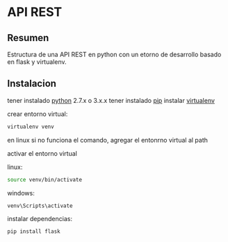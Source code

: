 # API REST

## Resumen 
Estructura de una API REST en python con un etorno de desarrollo basado en flask y virtualenv.

## Instalacion
tener instalado [python](https://www.python.org/) 2.7.x o 3.x.x 
tener instalado [pip](https://pip.pypa.io/en/latest/installation)
instalar [virtualenv](https://virtualenv.pypa.io/en/latest/)

crear entorno virtual:
```sh
virtualenv venv
```
en linux si no funciona el comando, agregar el entonrno virtual al path

activar el entorno virtual

linux:
```sh
source venv/bin/activate
```

windows:
```sh
venv\Scripts\activate
```

instalar dependencias:
```sh
pip install flask
```




